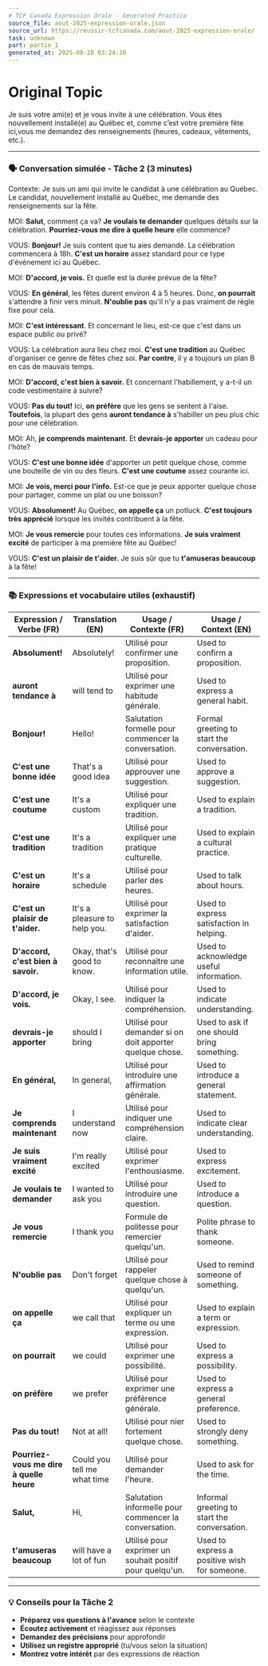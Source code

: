 ```yaml
---
# TCF Canada Expression Orale - Generated Practice
source_file: aout-2025-expression-orale.json
source_url: https://reussir-tcfcanada.com/aout-2025-expression-orale/
task: unknown
part: partie_1
generated_at: 2025-08-28 03:24:10
---
```


# Original Topic
Je suis votre ami(e) et je vous invite à une célébration. Vous êtes nouvellement installé(e) au Québec et, comme c’est votre première fête ici,vous me demandez des renseignements (heures, cadeaux, vêtements, etc.).

---

### 🗣️ Conversation simulée - Tâche 2 (3 minutes)

Contexte: Je suis un ami qui invite le candidat à une célébration au Québec. Le candidat, nouvellement installé au Québec, me demande des renseignements sur la fête.

MOI: **Salut**, comment ça va? **Je voulais te demander** quelques détails sur la célébration. **Pourriez-vous me dire à quelle heure** elle commence?

VOUS: **Bonjour!** Je suis content que tu aies demandé. La célébration commencera à 18h. **C'est un horaire** assez standard pour ce type d'événement ici au Québec.

MOI: **D'accord, je vois.** Et quelle est la durée prévue de la fête?

VOUS: **En général**, les fêtes durent environ 4 à 5 heures. Donc, **on pourrait** s'attendre à finir vers minuit. **N'oublie pas** qu'il n'y a pas vraiment de règle fixe pour cela.

MOI: **C'est intéressant**. Et concernant le lieu, est-ce que c'est dans un espace public ou privé?

VOUS: La célébration aura lieu chez moi. **C'est une tradition** au Québec d'organiser ce genre de fêtes chez soi. **Par contre**, il y a toujours un plan B en cas de mauvais temps.

MOI: **D'accord, c'est bien à savoir.** Et concernant l'habillement, y a-t-il un code vestimentaire à suivre?

VOUS: **Pas du tout!** Ici, **on préfère** que les gens se sentent à l'aise. **Toutefois**, la plupart des gens **auront tendance à** s'habiller un peu plus chic pour une célébration.

MOI: Ah, **je comprends maintenant**. Et **devrais-je apporter** un cadeau pour l'hôte?

VOUS: **C'est une bonne idée** d'apporter un petit quelque chose, comme une bouteille de vin ou des fleurs. **C'est une coutume** assez courante ici.

MOI: **Je vois, merci pour l'info.** Est-ce que je peux apporter quelque chose pour partager, comme un plat ou une boisson?

VOUS: **Absolument!** Au Québec, **on appelle ça** un potluck. **C'est toujours très apprécié** lorsque les invités contribuent à la fête.

MOI: **Je vous remercie** pour toutes ces informations. **Je suis vraiment excité** de participer à ma première fête au Québec!

VOUS: **C'est un plaisir de t'aider.** Je suis sûr que tu **t'amuseras beaucoup** à la fête!

---

### 📚 Expressions et vocabulaire utiles (exhaustif)

| Expression / Verbe (FR) | Translation (EN) | Usage / Contexte (FR) | Usage / Context (EN) |
|-------------------------|------------------|-----------------------|----------------------|
| **Absolument!**      | Absolutely!      | Utilisé pour confirmer une proposition.       | Used to confirm a proposition. |
| **auront tendance à**    | will tend to  | Utilisé pour exprimer une habitude générale. | Used to express a general habit. |
| **Bonjour!**          | Hello!           | Salutation formelle pour commencer la conversation. | Formal greeting to start the conversation. |
| **C'est une bonne idée** | That's a good idea | Utilisé pour approuver une suggestion. | Used to approve a suggestion. |
| **C'est une coutume**   | It's a custom | Utilisé pour expliquer une tradition. | Used to explain a tradition. |
| **C'est une tradition** | It's a tradition | Utilisé pour expliquer une pratique culturelle. | Used to explain a cultural practice. |
| **C'est un horaire**   | It's a schedule  | Utilisé pour parler des heures. | Used to talk about hours. |
| **C'est un plaisir de t'aider.** | It's a pleasure to help you. | Utilisé pour exprimer la satisfaction d'aider. | Used to express satisfaction in helping. |
| **D'accord, c'est bien à savoir.** | Okay, that's good to know. | Utilisé pour reconnaître une information utile. | Used to acknowledge useful information. |
| **D'accord, je vois.** | Okay, I see. | Utilisé pour indiquer la compréhension. | Used to indicate understanding. |
| **devrais-je apporter** | should I bring | Utilisé pour demander si on doit apporter quelque chose. | Used to ask if one should bring something. |
| **En général,** | In general, | Utilisé pour introduire une affirmation générale. | Used to introduce a general statement. |
| **Je comprends maintenant** | I understand now | Utilisé pour indiquer une compréhension claire. | Used to indicate clear understanding. |
| **Je suis vraiment excité** | I'm really excited | Utilisé pour exprimer l'enthousiasme. | Used to express excitement. |
| **Je voulais te demander** | I wanted to ask you | Utilisé pour introduire une question. | Used to introduce a question. |
| **Je vous remercie** | I thank you | Formule de politesse pour remercier quelqu'un. | Polite phrase to thank someone. |
| **N'oublie pas** | Don't forget | Utilisé pour rappeler quelque chose à quelqu'un. | Used to remind someone of something. |
| **on appelle ça** | we call that | Utilisé pour expliquer un terme ou une expression. | Used to explain a term or expression. |
| **on pourrait** | we could | Utilisé pour exprimer une possibilité. | Used to express a possibility. |
| **on préfère** | we prefer | Utilisé pour exprimer une préférence générale. | Used to express a general preference. |
| **Pas du tout!** | Not at all! | Utilisé pour nier fortement quelque chose. | Used to strongly deny something. |
| **Pourriez-vous me dire à quelle heure** | Could you tell me what time | Utilisé pour demander l'heure. | Used to ask for the time. |
| **Salut,** | Hi, | Salutation informelle pour commencer la conversation. | Informal greeting to start the conversation. |
| **t'amuseras beaucoup** | will have a lot of fun | Utilisé pour exprimer un souhait positif pour quelqu'un. | Used to express a positive wish for someone. |

---

### 💡 Conseils pour la Tâche 2

- **Préparez vos questions à l'avance** selon le contexte
- **Écoutez activement** et réagissez aux réponses
- **Demandez des précisions** pour approfondir
- **Utilisez un registre approprié** (tu/vous selon la situation)
- **Montrez votre intérêt** par des expressions de réaction